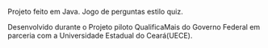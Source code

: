 Projeto feito em Java.
Jogo de perguntas estilo quiz.

Desenvolvido durante o Projeto piloto QualificaMais do
Governo Federal em parceria com a
Universidade Estadual do Ceará(UECE).

